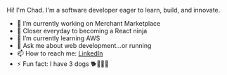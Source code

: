 
Hi! I'm Chad. I'm a software developer eager to learn, build, and innovate.


- 🔭 I’m currently working on Merchant Marketplace 
- 🥷 Closer everyday to becoming a React ninja
- 🌱 I’m currently learning AWS
- 💬 Ask me about web development...or running
- 📫 How to reach me: [LinkedIn](https://www.linkedin.com/in/chad-scanlon/)
- ⚡ Fun fact: I have 3 dogs 🐕🐕‍🦺🦮

